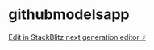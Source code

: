# githubmodelsapp

[Edit in StackBlitz next generation editor ⚡️](https://stackblitz.com/~/github.com/aaqib-ahmed/githubmodelsapp)